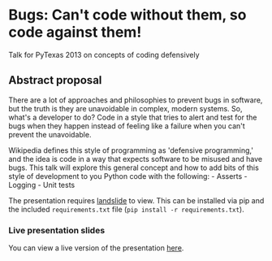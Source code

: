 # Bugs: Can't code without them, so code against them!

Talk for PyTexas 2013 on concepts of coding defensively

## Abstract proposal

There are a lot of approaches and philosophies to prevent bugs in software, but
the truth is they are unavoidable in complex, modern systems.  So, what's a
developer to do?  Code in a style that tries to alert and test for the bugs
when they happen instead of feeling like a failure when you can't prevent the
unavoidable.

Wikipedia defines this style of programming as 'defensive programming,' and the
idea is code in a way that expects software to be misused and have bugs.  This
talk will explore this general concept and how to add bits of this style of
development to you Python code with the following:
    - Asserts
    - Logging
    - Unit tests

The presentation requires [landslide](https://github.com/adamzap/landslide)
to view.  This can be installed via pip and the included `requirements.txt`
file (`pip install -r requirements.txt`).

### Live presentation slides

You can view a live version of the presentation
[here](http://durden.github.com/defensive_coding).
